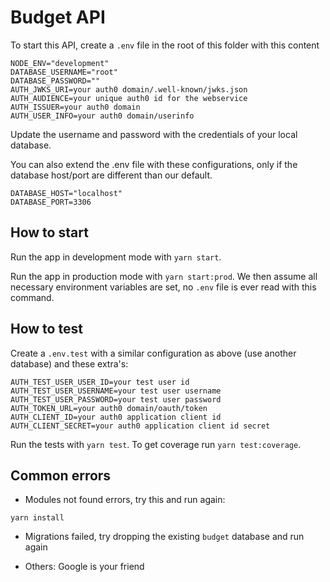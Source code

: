 # Budget API

To start this API, create a `.env` file in the root of this folder with this content

```
NODE_ENV="development"
DATABASE_USERNAME="root"
DATABASE_PASSWORD=""
AUTH_JWKS_URI=your auth0 domain/.well-known/jwks.json
AUTH_AUDIENCE=your unique auth0 id for the webservice
AUTH_ISSUER=your auth0 domain
AUTH_USER_INFO=your auth0 domain/userinfo
```

Update the username and password with the credentials of your local database.

You can also extend the .env file with these configurations, only if the database host/port are different than our default.

```
DATABASE_HOST="localhost"
DATABASE_PORT=3306
```

## How to start

Run the app in development mode with `yarn start`.

Run the app in production mode with `yarn start:prod`. We then assume all necessary environment variables are set, no `.env` file is ever read with this command.

## How to test

Create a `.env.test` with a similar configuration as above (use another database) and these extra's:

```
AUTH_TEST_USER_USER_ID=your test user id
AUTH_TEST_USER_USERNAME=your test user username
AUTH_TEST_USER_PASSWORD=your test user password
AUTH_TOKEN_URL=your auth0 domain/oauth/token
AUTH_CLIENT_ID=your auth0 application client id
AUTH_CLIENT_SECRET=your auth0 application client id secret
```

Run the tests with `yarn test`. To get coverage run `yarn test:coverage`.

## Common errors

* Modules not found errors, try this and run again:

```
yarn install
```

* Migrations failed, try dropping the existing `budget` database and run again

* Others: Google is your friend
